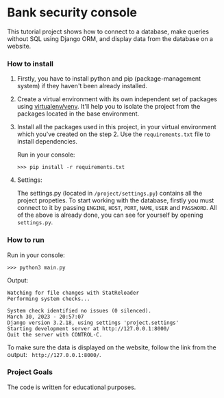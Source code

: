 # Bank security console

This tutorial project shows how to connect to a database, make queries without SQL using Django ORM, and display data from the database on a website.

### How to install

1. Firstly, you have to install python and pip (package-management system) if they haven't been already installed.

2. Create a virtual environment with its own independent set of packages using [virtualenv/venv](https://docs.python.org/3/library/venv.html). It'll help you to isolate the project from the packages located in the base environment.

3. Install all the packages used in this project, in your virtual environment which you've created on the step 2. Use the `requirements.txt` file to install dependencies.
   
   Run in your console:
    ```console
    >>> pip install -r requirements.txt
    ```
4. Settings:

   The settings.py (located in `/project/settings.py`) contains all the project propeties. To start working with the database, firstly you must connect to it by passing `ENGINE`, `HOST`, `PORT`, `NAME`, `USER` and `PASSWORD`. All of the above is already done, you can see for yourself by opening `settings.py`.


### How to run

Run in your console:

```Console
>>> python3 main.py
```

Output:
    
```Console
Watching for file changes with StatReloader
Performing system checks...

System check identified no issues (0 silenced).
March 30, 2023 - 20:57:07
Django version 3.2.18, using settings 'project.settings'
Starting development server at http://127.0.0.1:8000/
Quit the server with CONTROL-C.
```

To make sure the data is displayed on the website, follow the link from the output: ` http://127.0.0.1:8000/`.

### Project Goals
The code is written for educational purposes.
